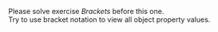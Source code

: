 Please solve exercise _Brackets_ before this one.
\
Try to use bracket notation to view all object property values.